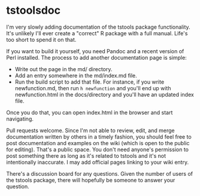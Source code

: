 # tstoolsdoc

I'm very slowly adding documentation of the tstools package functionality. It's unlikely I'll ever create a "correct" R package with a full manual. Life's too short to spend it on that.

If you want to build it yourself, you need Pandoc and a recent version of Perl installed. The process to add another documentation page is simple:

- Write out the page in the md/ directory.
- Add an entry somewhere in the md/index.md file.
- Run the build script to add that file. For instance, if you write newfunction.md, then run `h newfunction` and you'll end up with newfunction.html in the docs/directory and you'll have an updated index file.

Once you do that, you can open index.html in the browser and start navigating.

Pull requests welcome. Since I'm not able to review, edit, and merge documentation written by others in a timely fashion, you should feel free to post documentation and examples on the wiki (which is open to the public for editing). That's a public space. You don't need anyone's permission to post something there as long as it's related to tstools and it's not intentionally inaccurate. I may add official pages linking to your wiki entry.

There's a discussion board for any questions. Given the number of users of the tstools package, there will hopefully be someone to answer your question.
